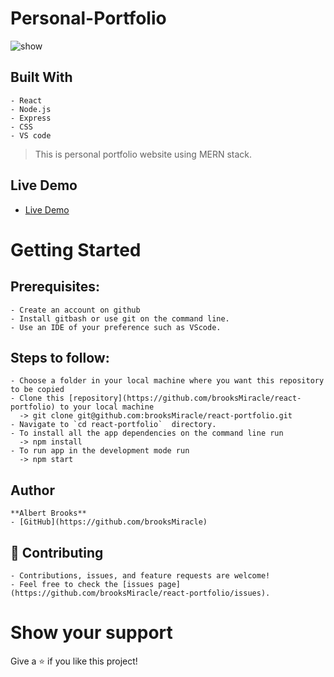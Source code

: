 # Personal-Portfolio
![show](https://user-images.githubusercontent.com/131745544/235319466-c1e14716-cd28-4f06-8192-a38c3ee47b0c.png)

  ## Built With
    - React
    - Node.js
    - Express
    - CSS
    - VS code

  > This is personal portfolio website using MERN stack.
  ## Live Demo
  - [Live Demo](https://brooksMiracle.netlify.app/)

# Getting Started
  ## Prerequisites:
    - Create an account on github
    - Install gitbash or use git on the command line.
    - Use an IDE of your preference such as VScode.

  ## Steps to follow:
    - Choose a folder in your local machine where you want this repository to be copied
    - Clone this [repository](https://github.com/brooksMiracle/react-portfolio) to your local machine 
      -> git clone git@github.com:brooksMiracle/react-portfolio.git
    - Navigate to `cd react-portfolio`  directory.
    - To install all the app dependencies on the command line run
      -> npm install
    - To run app in the development mode run 
      -> npm start

  ## Author
    **Albert Brooks**
    - [GitHub](https://github.com/brooksMiracle)

  ## 🤝 Contributing
    - Contributions, issues, and feature requests are welcome!
    - Feel free to check the [issues page](https://github.com/brooksMiracle/react-portfolio/issues).

# Show your support
  Give a ⭐ if you like this project!
